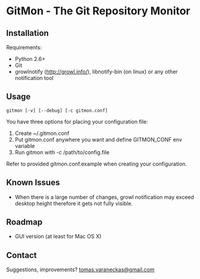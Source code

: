 GitMon - The Git Repository Monitor
===================================

Installation
------------

Requirements:

* Python 2.6+
* Git
* growlnotify (http://growl.info/), libnotify-bin (on linux) or any other notification tool

Usage
-----

    gitmon [-v] [--debug] [-c gitmon.conf]

You have three  options for placing your configuration file:

1. Create ~/.gitmon.conf 
2. Put gitmon.conf anywhere you want and define GITMON_CONF env variable
3. Run gitmon with -c /path/to/config.file

Refer to provided gitmon.conf.example when creating your configuration.

Known Issues
------------

* When there is a large number of changes, growl notification may exceed desktop height therefore it gets not fully visible.

Roadmap
-------

* GUI version (at least for Mac OS X)

Contact
-------

Suggestions, improvements?
tomas.varaneckas@gmail.com

